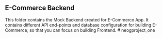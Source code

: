 ## E-Commerce Backend

This folder contains the Mock Backend created for E-Commerce App. It contains different API end-points and database configuration for building E-Commerce; so that you can focus on building Frontend.
#   n e o g _ _ p r o j e c t _ o n e  
 